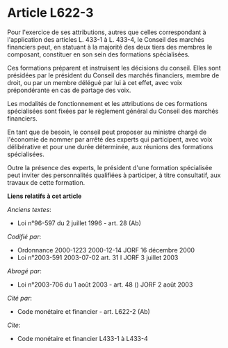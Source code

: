 # Article L622-3

Pour l'exercice de ses attributions, autres que celles correspondant à l'application des articles L. 433-1 à L. 433-4, le
Conseil des marchés financiers peut, en statuant à la majorité des deux tiers des membres le composant, constituer en son
sein des formations spécialisées.

Ces formations préparent et instruisent les décisions du conseil. Elles sont présidées par le président du Conseil des
marchés financiers, membre de droit, ou par un membre délégué par lui à cet effet, avec voix prépondérante en cas de partage
des voix.

Les modalités de fonctionnement et les attributions de ces formations spécialisées sont fixées par le règlement général du
Conseil des marchés financiers.

En tant que de besoin, le conseil peut proposer au ministre chargé de l'économie de nommer par arrêté des experts qui
participent, avec voix délibérative et pour une durée déterminée, aux réunions des formations spécialisées.

Outre la présence des experts, le président d'une formation spécialisée peut inviter des personnalités qualifiées à
participer, à titre consultatif, aux travaux de cette formation.

**Liens relatifs à cet article**

_Anciens textes_:

  - Loi n°96-597 du 2 juillet 1996 - art. 28 (Ab)

_Codifié par_:

  - Ordonnance 2000-1223 2000-12-14 JORF 16 décembre 2000
  - Loi n°2003-591 2003-07-02 art. 31 I JORF 3 juillet 2003

_Abrogé par_:

  - Loi n°2003-706 du 1 août 2003 - art. 48 () JORF 2 août 2003

_Cité par_:

  - Code monétaire et financier - art. L622-2 (Ab)

_Cite_:

  - Code monétaire et financier L433-1 à L433-4
